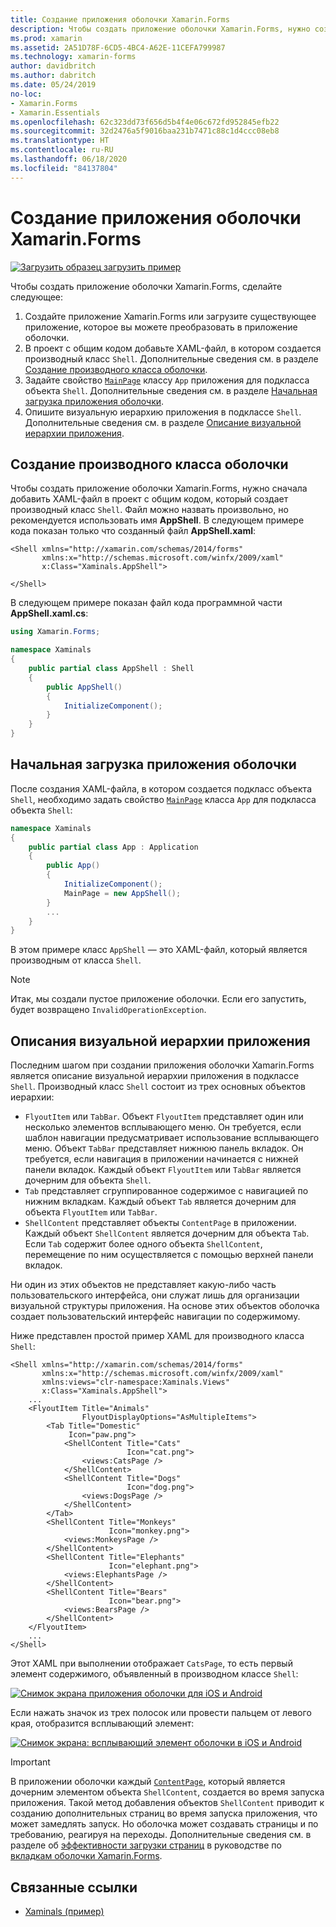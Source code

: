 ```yaml
---
title: Создание приложения оболочки Xamarin.Forms
description: Чтобы создать приложение оболочки Xamarin.Forms, нужно создать XAML-файл, в котором, в свою очередь, создается подкласс Shell, задаются свойства MainPage класса App приложения для подкласса объекта Shell и описывается визуальная иерархия приложения в подклассе Shell.
ms.prod: xamarin
ms.assetid: 2A51D78F-6CD5-4BC4-A62E-11CEFA799987
ms.technology: xamarin-forms
author: davidbritch
ms.author: dabritch
ms.date: 05/24/2019
no-loc:
- Xamarin.Forms
- Xamarin.Essentials
ms.openlocfilehash: 62c323dd73f656d5b4f4e06c672fd952845efb22
ms.sourcegitcommit: 32d2476a5f9016baa231b7471c88c1d4ccc08eb8
ms.translationtype: HT
ms.contentlocale: ru-RU
ms.lasthandoff: 06/18/2020
ms.locfileid: "84137804"
---
```

# <a name="create-a-xamarinforms-shell-application"></a>Создание приложения оболочки Xamarin.Forms

[![Загрузить образец](~/media/shared/download.png) загрузить пример](https://docs.microsoft.com/samples/xamarin/xamarin-forms-samples/userinterface-xaminals/)

Чтобы создать приложение оболочки Xamarin.Forms, сделайте следующее:

1. Создайте приложение Xamarin.Forms или загрузите существующее приложение, которое вы можете преобразовать в приложение оболочки.
1. В проект с общим кодом добавьте XAML-файл, в котором создается производный класс `Shell`. Дополнительные сведения см. в разделе [Создание производного класса оболочки](#subclass-the-shell-class).
1. Задайте свойство [`MainPage`](xref:Xamarin.Forms.Application.MainPage) классу `App` приложения для подкласса объекта `Shell`. Дополнительные сведения см. в разделе [Начальная загрузка приложения оболочки](#bootstrap-the-shell-application).
1. Опишите визуальную иерархию приложения в подклассе `Shell`. Дополнительные сведения см. в разделе [Описание визуальной иерархии приложения](#describe-the-visual-hierarchy-of-the-application).

## <a name="subclass-the-shell-class"></a>Создание производного класса оболочки

Чтобы создать приложение оболочки Xamarin.Forms, нужно сначала добавить XAML-файл в проект с общим кодом, который создает производный класс `Shell`. Файл можно назвать произвольно, но рекомендуется использовать имя **AppShell**. В следующем примере кода показан только что созданный файл **AppShell.xaml**:

```xaml
<Shell xmlns="http://xamarin.com/schemas/2014/forms"
       xmlns:x="http://schemas.microsoft.com/winfx/2009/xaml"
       x:Class="Xaminals.AppShell">

</Shell>
```

В следующем примере показан файл кода программной части **AppShell.xaml.cs**:

```csharp
using Xamarin.Forms;

namespace Xaminals
{
    public partial class AppShell : Shell
    {
        public AppShell()
        {
            InitializeComponent();
        }
    }
}
```

## <a name="bootstrap-the-shell-application"></a>Начальная загрузка приложения оболочки

После создания XAML-файла, в котором создается подкласс объекта `Shell`, необходимо задать свойство [`MainPage`](xref:Xamarin.Forms.Application.MainPage) класса `App` для подкласса объекта `Shell`:

```csharp
namespace Xaminals
{
    public partial class App : Application
    {
        public App()
        {
            InitializeComponent();
            MainPage = new AppShell();
        }
        ...
    }
}
```

В этом примере класс `AppShell` — это XAML-файл, который является производным от класса `Shell`.

> [!NOTE]
> Итак, мы создали пустое приложение оболочки. Если его запустить, будет возвращено `InvalidOperationException`.

## <a name="describe-the-visual-hierarchy-of-the-application"></a>Описания визуальной иерархии приложения

Последним шагом при создании приложения оболочки Xamarin.Forms является описание визуальной иерархии приложения в подклассе `Shell`. Производный класс `Shell` состоит из трех основных объектов иерархии:

- `FlyoutItem` или `TabBar`. Объект `FlyoutItem` представляет один или несколько элементов всплывающего меню. Он требуется, если шаблон навигации предусматривает использование всплывающего меню. Объект `TabBar` представляет нижнюю панель вкладок. Он требуется, если навигация в приложении начинается с нижней панели вкладок. Каждый объект `FlyoutItem` или `TabBar` является дочерним для объекта `Shell`.
- `Tab` представляет сгруппированное содержимое с навигацией по нижним вкладкам. Каждый объект `Tab` является дочерним для объекта `FlyoutItem` или `TabBar`.
- `ShellContent` представляет объекты `ContentPage` в приложении. Каждый объект `ShellContent` является дочерним для объекта `Tab`. Если `Tab` содержит более одного объекта `ShellContent`, перемещение по ним осуществляется с помощью верхней панели вкладок.

Ни один из этих объектов не представляет какую-либо часть пользовательского интерфейса, они служат лишь для организации визуальной структуры приложения. На основе этих объектов оболочка создает пользовательский интерфейс навигации по содержимому.

Ниже представлен простой пример XAML для производного класса `Shell`:

```xaml
<Shell xmlns="http://xamarin.com/schemas/2014/forms"
       xmlns:x="http://schemas.microsoft.com/winfx/2009/xaml"
       xmlns:views="clr-namespace:Xaminals.Views"
       x:Class="Xaminals.AppShell">
    ...
    <FlyoutItem Title="Animals"
                FlyoutDisplayOptions="AsMultipleItems">
        <Tab Title="Domestic"
             Icon="paw.png">
            <ShellContent Title="Cats"
                          Icon="cat.png">
                <views:CatsPage />
            </ShellContent>
            <ShellContent Title="Dogs"
                          Icon="dog.png">
                <views:DogsPage />
            </ShellContent>
        </Tab>
        <ShellContent Title="Monkeys"
                      Icon="monkey.png">
            <views:MonkeysPage />
        </ShellContent>
        <ShellContent Title="Elephants"
                      Icon="elephant.png">  
            <views:ElephantsPage />
        </ShellContent>
        <ShellContent Title="Bears"
                      Icon="bear.png">
            <views:BearsPage />
        </ShellContent>
    </FlyoutItem>
    ...
</Shell>
```

Этот XAML при выполнении отображает `CatsPage`, то есть первый элемент содержимого, объявленный в производном классе `Shell`:

[![Снимок экрана приложения оболочки для iOS и Android](create-images/cats.png "Приложение оболочки")](create-images/cats-large.png#lightbox "Приложение оболочки")

Если нажать значок из трех полосок или провести пальцем от левого края, отобразится всплывающий элемент:

[![Снимок экрана: всплывающий элемент оболочки в iOS и Android](create-images/flyout-reduced.png "Всплывающий элемент оболочки")](create-images/flyout-reduced-large.png#lightbox "Всплывающий элемент оболочки")

> [!IMPORTANT]
> В приложении оболочки каждый [`ContentPage`](xref:Xamarin.Forms.ContentPage), который является дочерним элементом объекта `ShellContent`, создается во время запуска приложения. Такой метод добавления объектов `ShellContent` приводит к созданию дополнительных страниц во время запуска приложения, что может замедлять запуск. Но оболочка может создавать страницы и по требованию, реагируя на переходы. Дополнительные сведения см. в разделе об [эффективности загрузки страниц](tabs.md#efficient-page-loading) в руководстве по [вкладкам оболочки Xamarin.Forms](tabs.md).

## <a name="related-links"></a>Связанные ссылки

- [Xaminals (пример)](https://docs.microsoft.com/samples/xamarin/xamarin-forms-samples/userinterface-xaminals/)
